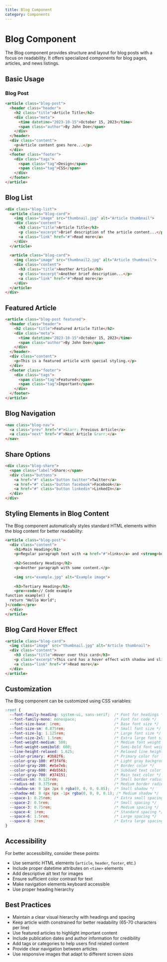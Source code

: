 ```yaml
---
title: Blog Component
category: Components
---
```


# Blog Component

The Blog component provides structure and layout for blog posts with a focus on readability. It offers specialized components for blog pages, articles, and news listings.

## Basic Usage

### Blog Post

```html
<article class="blog-post">
  <header class="header">
    <h2 class="title">Article Title</h2>
    <div class="meta">
      <time datetime="2023-10-15">October 15, 2023</time>
      <span class="author">By John Doe</span>
    </div>
  </header>
  <div class="content">
    <p>Article content goes here...</p>
  </div>
  <footer class="footer">
    <div class="tags">
      <span class="tag">Design</span>
      <span class="tag">CSS</span>
    </div>
  </footer>
</article>
```

## Blog List

```html
<div class="blog-list">
  <article class="blog-card">
    <img class="image" src="thumbnail.jpg" alt="Article thumbnail">
    <div class="content">
      <h3 class="title">Article Title</h3>
      <p class="excerpt">Brief description of the article content...</p>
      <a class="link" href="#">Read more</a>
    </div>
  </article>
  
  <article class="blog-card">
    <img class="image" src="thumbnail2.jpg" alt="Article thumbnail">
    <div class="content">
      <h3 class="title">Another Article</h3>
      <p class="excerpt">Another brief description...</p>
      <a class="link" href="#">Read more</a>
    </div>
  </article>
</div>
```

## Featured Article

```html
<article class="blog-post featured">
  <header class="header">
    <h2 class="title">Featured Article Title</h2>
    <div class="meta">
      <time datetime="2023-10-15">October 15, 2023</time>
      <span class="author">By John Doe</span>
    </div>
  </header>
  <div class="content">
    <p>This is a featured article with special styling.</p>
  </div>
  <footer class="footer">
    <div class="tags">
      <span class="tag">Featured</span>
      <span class="tag">Important</span>
    </div>
  </footer>
</article>
```

## Blog Navigation

```html
<nav class="blog-nav">
  <a class="prev" href="#">&larr; Previous Article</a>
  <a class="next" href="#">Next Article &rarr;</a>
</nav>
```

## Share Options

```html
<div class="blog-share">
  <span class="label">Share:</span>
  <div class="buttons">
    <a href="#" class="button twitter">Twitter</a>
    <a href="#" class="button facebook">Facebook</a>
    <a href="#" class="button linkedin">LinkedIn</a>
  </div>
</div>
```

## Styling Elements in Blog Content

The Blog component automatically styles standard HTML elements within the blog content for better readability:

```html
<article class="blog-post">
  <div class="content">
    <h1>Main Heading</h1>
    <p>Regular paragraph text with <a href="#">links</a> and <strong>bold text</strong>.</p>
    
    <h2>Secondary Heading</h2>
    <p>Another paragraph with some content.</p>
    
    <img src="example.jpg" alt="Example image">
    
    <h3>Tertiary Heading</h3>
    <pre><code>// Code example
function example() {
  return "Hello World";
}</code></pre>
  </div>
</article>
```

## Blog Card Hover Effect

```html
<article class="blog-card">
  <img class="image" src="thumbnail.jpg" alt="Article thumbnail">
  <div class="content">
    <h3 class="title">Hover over this card</h3>
    <p class="excerpt">This card has a hover effect with shadow and slight elevation.</p>
    <a class="link" href="#">Read more</a>
  </div>
</article>
```

## Customization

The Blog component can be customized using CSS variables:

```css
:root {
  --font-family-heading: system-ui, sans-serif;  /* Font for headings */
  --font-family-mono: monospace;                 /* Font for code */
  --font-size-base: 1rem;                        /* Base font size */
  --font-size-sm: 0.875rem;                      /* Small font size */
  --font-size-lg: 1.125rem;                      /* Large font size */
  --font-size-2xl: 1.5rem;                       /* Extra large font size */
  --font-weight-medium: 500;                     /* Medium font weight */
  --font-weight-semibold: 600;                   /* Semi-bold font weight */
  --line-height-relaxed: 1.625;                  /* Relaxed line height for readability */
  --color-primary: #3b82f6;                      /* Primary color for links */
  --color-gray-100: #f3f4f6;                     /* Light gray background */
  --color-gray-200: #e5e7eb;                     /* Border color */
  --color-gray-600: #4b5563;                     /* Subdued text color */
  --color-gray-700: #374151;                     /* Main text color */
  --radius-sm: 0.125rem;                         /* Small border radius */
  --radius-md: 0.375rem;                         /* Medium border radius */
  --shadow-sm: 0 1px 2px 0 rgba(0, 0, 0, 0.05);  /* Small shadow */
  --shadow-md: 0 4px 6px -1px rgba(0, 0, 0, 0.1); /* Medium shadow */
  --space-1: 0.25rem;                            /* Extra small spacing */
  --space-2: 0.5rem;                             /* Small spacing */
  --space-3: 0.75rem;                            /* Medium spacing */
  --space-4: 1rem;                               /* Standard spacing */
  --space-6: 1.5rem;                             /* Large spacing */
  --space-8: 2rem;                               /* Extra large spacing */
}
```

## Accessibility

For better accessibility, consider these points:

- Use semantic HTML elements (`article`, `header`, `footer`, etc.)
- Include proper datetime attributes on `<time>` elements
- Add descriptive alt text for images
- Ensure sufficient color contrast for text
- Make navigation elements keyboard accessible
- Use proper heading hierarchy

## Best Practices

- Maintain a clear visual hierarchy with headings and spacing
- Keep article width constrained for better readability (65-70 characters per line)
- Use featured articles to highlight important content
- Include publication dates and author information for credibility
- Add tags or categories to help users find related content
- Provide clear navigation between articles
- Use responsive images that adapt to different screen sizes 